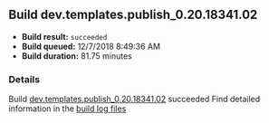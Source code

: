 ## Build dev.templates.publish_0.20.18341.02
- **Build result:** `succeeded`
- **Build queued:** 12/7/2018 8:49:36 AM
- **Build duration:** 81.75 minutes
### Details
Build [dev.templates.publish_0.20.18341.02](https://winappstudio.visualstudio.com/web/build.aspx?pcguid=a4ef43be-68ce-4195-a619-079b4d9834c2&builduri=vstfs%3a%2f%2f%2fBuild%2fBuild%2f26704) succeeded
Find detailed information in the [build log files](https://uwpctdiags.blob.core.windows.net/buildlogs/dev.templates.publish_0.20.18341.02_logs.zip)
